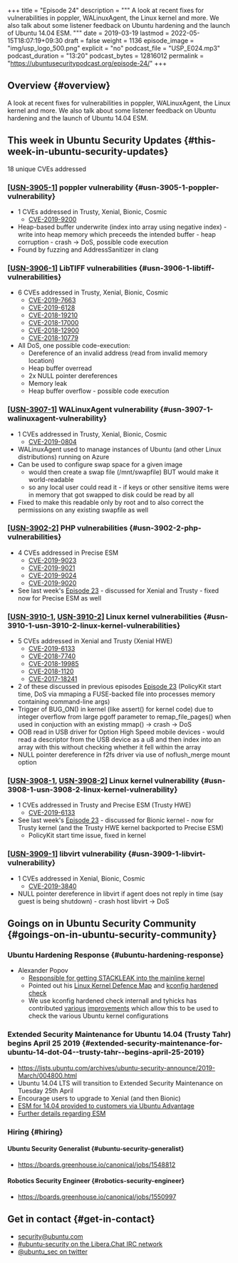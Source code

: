 +++
title = "Episode 24"
description = """
  A look at recent fixes for vulnerabilities in poppler, WALinuxAgent, the
  Linux kernel and more. We also talk about some listener feedback on
  Ubuntu hardening and the launch of Ubuntu 14.04 ESM.
  """
date = 2019-03-19
lastmod = 2022-05-15T18:07:19+09:30
draft = false
weight = 1136
episode_image = "img/usp_logo_500.png"
explicit = "no"
podcast_file = "USP_E024.mp3"
podcast_duration = "13:20"
podcast_bytes = 12816012
permalink = "https://ubuntusecuritypodcast.org/episode-24/"
+++

## Overview {#overview}

A look at recent fixes for vulnerabilities in poppler, WALinuxAgent, the
Linux kernel and more. We also talk about some listener feedback on
Ubuntu hardening and the launch of Ubuntu 14.04 ESM.


## This week in Ubuntu Security Updates {#this-week-in-ubuntu-security-updates}

18 unique CVEs addressed


### [[USN-3905-1](https://usn.ubuntu.com/3905-1/)] poppler vulnerability {#usn-3905-1-poppler-vulnerability}

-   1 CVEs addressed in Trusty, Xenial, Bionic, Cosmic
    -   [CVE-2019-9200](https://ubuntu.com/security/CVE-2019-9200)
-   Heap-based buffer underwrite (index into array using negative index) -
    write into heap memory which preceeds the intended buffer - heap
    corruption - crash -&gt; DoS, possible code execution
-   Found by fuzzing and AddressSanitizer in clang


### [[USN-3906-1](https://usn.ubuntu.com/3906-1/)] LibTIFF vulnerabilities {#usn-3906-1-libtiff-vulnerabilities}

-   6 CVEs addressed in Trusty, Xenial, Bionic, Cosmic
    -   [CVE-2019-7663](https://ubuntu.com/security/CVE-2019-7663)
    -   [CVE-2019-6128](https://ubuntu.com/security/CVE-2019-6128)
    -   [CVE-2018-19210](https://ubuntu.com/security/CVE-2018-19210)
    -   [CVE-2018-17000](https://ubuntu.com/security/CVE-2018-17000)
    -   [CVE-2018-12900](https://ubuntu.com/security/CVE-2018-12900)
    -   [CVE-2018-10779](https://ubuntu.com/security/CVE-2018-10779)
-   All DoS, one possible code-execution:
    -   Dereference of an invalid address (read from invalid memory location)
    -   Heap buffer overread
    -   2x NULL pointer dereferences
    -   Memory leak
    -   Heap buffer overflow - possible code execution


### [[USN-3907-1](https://usn.ubuntu.com/3907-1/)] WALinuxAgent vulnerability {#usn-3907-1-walinuxagent-vulnerability}

-   1 CVEs addressed in Trusty, Xenial, Bionic, Cosmic
    -   [CVE-2019-0804](https://ubuntu.com/security/CVE-2019-0804)
-   WALinuxAgent used to manage instances of Ubuntu (and other Linux
    distributions) running on Azure
-   Can be used to configure swap space for a given image
    -   would then create a swap file (/mnt/swapfile) BUT would make it world-readable
    -   so any local user could read it - if keys or other sensitive items
        were in memory that got swapped to disk could be read by all
-   Fixed to make this readable only by root and to also correct the
    permissions on any existing swapfile as well


### [[USN-3902-2](https://usn.ubuntu.com/3902-2/)] PHP vulnerabilities {#usn-3902-2-php-vulnerabilities}

-   4 CVEs addressed in Precise ESM
    -   [CVE-2019-9023](https://ubuntu.com/security/CVE-2019-9023)
    -   [CVE-2019-9021](https://ubuntu.com/security/CVE-2019-9021)
    -   [CVE-2019-9024](https://ubuntu.com/security/CVE-2019-9024)
    -   [CVE-2019-9020](https://ubuntu.com/security/CVE-2019-9020)
-   See last week's [Episode 23](https://ubuntusecuritypodcast.org/episode-23/) - discussed for Xenial and Trusty - fixed
    now for Precise ESM as well


### [[USN-3910-1](https://usn.ubuntu.com/3910-1/), [USN-3910-2](https://usn.ubuntu.com/3910-2/)] Linux kernel vulnerabilities {#usn-3910-1-usn-3910-2-linux-kernel-vulnerabilities}

-   5 CVEs addressed in Xenial and Trusty (Xenial HWE)
    -   [CVE-2019-6133](https://ubuntu.com/security/CVE-2019-6133)
    -   [CVE-2018-7740](https://ubuntu.com/security/CVE-2018-7740)
    -   [CVE-2018-19985](https://ubuntu.com/security/CVE-2018-19985)
    -   [CVE-2018-1120](https://ubuntu.com/security/CVE-2018-1120)
    -   [CVE-2017-18241](https://ubuntu.com/security/CVE-2017-18241)
-   2 of these discussed in previous episodes [Episode 23](https://ubuntusecuritypodcast.org/episode-23/) (PolicyKit start
    time, DoS via mmaping a FUSE-backed file into processes memory
    containing command-line args)
-   Trigger of BUG_ON() in kernel (like assert() for kernel code) due to
    integer overflow from large pgoff parameter to remap_file_pages() when
    used in conjuction with an existing mmap() -&gt; crash -&gt; DoS
-   OOB read in USB driver for Option High Speed mobile devices - would
    read a descriptor from the USB device as a u8 and then index into an
    array with this without checking whether it fell within the array
-   NULL pointer dereference in f2fs driver via use of noflush_merge mount
    option


### [[USN-3908-1](https://usn.ubuntu.com/3908-1/), [USN-3908-2](https://usn.ubuntu.com/3908-2/)] Linux kernel vulnerability {#usn-3908-1-usn-3908-2-linux-kernel-vulnerability}

-   1 CVEs addressed in Trusty and Precise ESM (Trusty HWE)
    -   [CVE-2019-6133](https://ubuntu.com/security/CVE-2019-6133)
-   See last week's [Episode 23](https://ubuntusecuritypodcast.org/episode-23/) - discussed for Bionic kernel - now for
    Trusty kernel (and the Trusty HWE kernel backported to Precise ESM)
    -   PolicyKit start time issue, fixed in kernel


### [[USN-3909-1](https://usn.ubuntu.com/3909-1/)] libvirt vulnerability {#usn-3909-1-libvirt-vulnerability}

-   1 CVEs addressed in Xenial, Bionic, Cosmic
    -   [CVE-2019-3840](https://ubuntu.com/security/CVE-2019-3840)
-   NULL pointer dereference in libvirt if agent does not reply in time
    (say guest is being shutdown) - crash host libvirt -&gt; DoS


## Goings on in Ubuntu Security Community {#goings-on-in-ubuntu-security-community}


### Ubuntu Hardening Response {#ubuntu-hardening-response}

-   Alexander Popov
    -   [Responsible for getting STACKLEAK into the mainline kernel](https://lwn.net/Articles/764325/)
    -   Pointed out his [Linux Kernel Defence Map](https://github.com/a13xp0p0v/linux-kernel-defence-map) and [kconfig hardened check](https://github.com/a13xp0p0v/kconfig-hardened-check)
    -   We use kconfig hardened check internall and tyhicks has contributed
        [various](https://github.com/a13xp0p0v/kconfig-hardened-check/pull/9) [improvements](https://github.com/a13xp0p0v/kconfig-hardened-check/pull/10) which allow this to be used to check the
        various Ubuntu kernel configurations


### Extended Security Maintenance for Ubuntu 14.04 (Trusty Tahr) begins April 25 2019 {#extended-security-maintenance-for-ubuntu-14-dot-04--trusty-tahr--begins-april-25-2019}

-   <https://lists.ubuntu.com/archives/ubuntu-security-announce/2019-March/004800.html>
-   Ubuntu 14.04 LTS will transition to Extended Security Maintenance on Tuesday 25th April
-   Encourage users to upgrade to Xenial (and then Bionic)
-   [ESM for 14.04 provided to customers via Ubuntu Advantage](https://blog.ubuntu.com/2019/02/05/ubuntu-14-04-trusty-tahr)
-   [Further details regarding ESM](https://www.ubuntu.com/esm)


### Hiring {#hiring}


#### Ubuntu Security Generalist {#ubuntu-security-generalist}

-   <https://boards.greenhouse.io/canonical/jobs/1548812>


#### Robotics Security Engineer {#robotics-security-engineer}

-   <https://boards.greenhouse.io/canonical/jobs/1550997>


## Get in contact {#get-in-contact}

-   [security@ubuntu.com](mailto:security@ubuntu.com)
-   [#ubuntu-security on the Libera.Chat IRC network](https://libera.chat)
-   [@ubuntu_sec on twitter](https://twitter.com/ubuntu_sec)